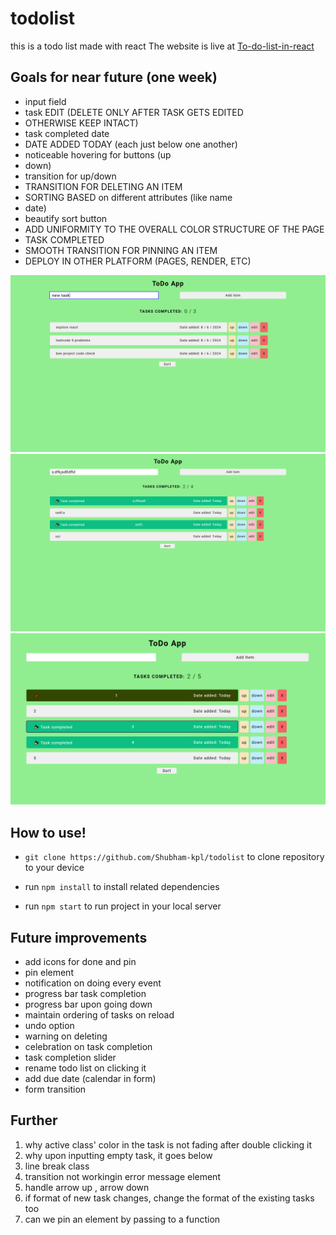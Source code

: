 # todolist

this is a todo list made with react
The website is live at <a href="https://www.todolist-pi-umber.vercel.app">To-do-list-in-react</a>

## Goals for near future (one week)

- input field
- task EDIT (DELETE ONLY AFTER TASK GETS EDITED
- OTHERWISE KEEP INTACT)
- task completed date
- DATE ADDED TODAY (each just below one another)
- noticeable hovering for buttons (up
- down)
- transition for up/down
- TRANSITION FOR DELETING AN ITEM
- SORTING BASED on different attributes (like name
- date)
- beautify sort button
- ADD UNIFORMITY TO THE OVERALL COLOR STRUCTURE OF THE PAGE
- TASK COMPLETED
- SMOOTH TRANSITION FOR PINNING AN ITEM
- DEPLOY IN OTHER PLATFORM (PAGES, RENDER, ETC)

<img src="public/images/project/1.png">
<img src="public/images/project/2.png">
<img src="public/images/project/3.png">

## How to use!

- `git clone https://github.com/Shubham-kpl/todolist` to clone repository to your device

- run `npm install` to install related dependencies

- run `npm start` to run project in your local server

## Future improvements

- add icons for done and pin
- pin element
- notification on doing every event
- progress bar task completion
- progress bar upon going down
- maintain ordering of tasks on reload
- undo option
- warning on deleting
- celebration on task completion
- task completion slider
- rename todo list on clicking it
- add due date (calendar in form)
- form transition

## Further

1. why active class' color in the task is not fading after double clicking it
2. why upon inputting empty task, it goes below
3. line break class
4. transition not workingin error message element
5. handle arrow up , arrow down
6. if format of new task changes, change the format of the existing tasks too
7. can we pin an element by passing to a function
